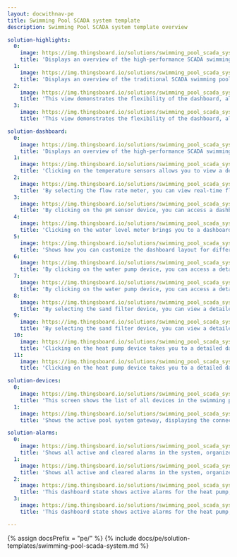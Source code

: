 ```yaml
---
layout: docwithnav-pe
title: Swimming Pool SCADA system template
description: Swimming Pool SCADA system template overview

solution-highlights:
  0:
    image: https://img.thingsboard.io/solutions/swimming_pool_scada_system/high-performance-scada-dashboard.png
    title: 'Displays an overview of the high-performance SCADA swimming pool system, showing real-time data for pool temperature, outdoor temperature, and water levels. Clicking on different devices provides detailed metrics and controls for each component.'
  1:
    image: https://img.thingsboard.io/solutions/swimming_pool_scada_system/traditional-scada-dashboard.png
    title: 'Displays an overview of the traditional SCADA swimming pool system, showing real-time data for pool temperature, outdoor temperature, and water levels. Clicking on different devices provides detailed metrics and controls for each component.'
  2:
    image: https://img.thingsboard.io/solutions/swimming_pool_scada_system/hp-scada-tablet-and-mobile.png
    title: 'This view demonstrates the flexibility of the dashboard, allowing you to manage and monitor the swimming pool high-performance SCADA system across different devices, including tablets and smartphones.'
  3:
    image: https://img.thingsboard.io/solutions/swimming_pool_scada_system/tr-scada-tablet-and-mobile.png
    title: 'This view demonstrates the flexibility of the dashboard, allowing you to manage and monitor the swimming pool traditional SCADA system across different devices, including tablets and smartphones.'

solution-dashboard:
  0:
    image: https://img.thingsboard.io/solutions/swimming_pool_scada_system/hp-scada-dashboard.png
    title: 'Displays an overview of the high-performance SCADA swimming pool system, showing real-time data for pool temperature, outdoor temperature, and water levels. Clicking on different devices provides detailed metrics and controls for each component.'
  1:
    image: https://img.thingsboard.io/solutions/swimming_pool_scada_system/tr-scada-temperature.png
    title: 'Clicking on the temperature sensors allows you to view a detailed dashboard state with real-time pool and outdoor temperature data, along with the target temperature, enabling efficient temperature control.'
  2:
    image: https://img.thingsboard.io/solutions/swimming_pool_scada_system/tr-scada-flow-rate.png
    title: 'By selecting the flow rate meter, you can view real-time flow rate data to ensure optimal water circulation through the system.'
  3:
    image: https://img.thingsboard.io/solutions/swimming_pool_scada_system/tr-scada-pH.png
    title: 'By clicking on the pH sensor device, you can access a dashboard state that displays real-time pH level data, helping you ensure water quality is maintained within optimal ranges.'
  4:
    image: https://img.thingsboard.io/solutions/swimming_pool_scada_system/tr-scada-water-level.png
    title: 'Clicking on the water level meter brings you to a dashboard state that visualizes real-time water level data, showing trends over time to ensure optimal water levels are maintained.'
  5:
    image: https://img.thingsboard.io/solutions/swimming_pool_scada_system/tr-scada-layouts.png
    title: 'Shows how you can customize the dashboard layout for different devices, like desktops, tablets, and mobile phones, ensuring a responsive design across all screen sizes.'
  6:
    image: https://img.thingsboard.io/solutions/swimming_pool_scada_system/hp-scada-water-pump-state.png
    title: 'By clicking on the water pump device, you can access a detailed dashboard state showing real-time metrics such as flow rate, rotation speed, power consumption, and vibration, along with the pump operational status and any active alarms.'
  7:
    image: https://img.thingsboard.io/solutions/swimming_pool_scada_system/tr-scada-water-pump-state.png
    title: 'By clicking on the water pump device, you can access a detailed dashboard state showing real-time metrics such as flow rate, rotation speed, power consumption, and vibration, along with the pump operational status and any active alarms.'
  8:
    image: https://img.thingsboard.io/solutions/swimming_pool_scada_system/hp-scada-sand-filter-state.png
    title: 'By selecting the sand filter device, you can view a detailed dashboard state showing real-time metrics such as rotation speed, flow rate, vibration, and pressure, along with the filter current operational status.'
  9:
    image: https://img.thingsboard.io/solutions/swimming_pool_scada_system/tr-scada-sand-filter-state.png
    title: 'By selecting the sand filter device, you can view a detailed dashboard state showing real-time metrics such as rotation speed, flow rate, vibration, and pressure, along with the filter current operational status.'
  10:
    image: https://img.thingsboard.io/solutions/swimming_pool_scada_system/hp-scada-heat-pump-state.png
    title: 'Clicking on the heat pump device takes you to a detailed dashboard state where you can view key metrics like rotation speed, power consumption, temperature, and compressor pressure, along with any active alarms.'
  11:
    image: https://img.thingsboard.io/solutions/swimming_pool_scada_system/tr-scada-heat-pump-state.png
    title: 'Clicking on the heat pump device takes you to a detailed dashboard state where you can view key metrics like rotation speed, power consumption, temperature, and compressor pressure, along with any active alarms.'

solution-devices:
  0:
    image: https://img.thingsboard.io/solutions/swimming_pool_scada_system/scada-devices.png
    title: 'This screen shows the list of all devices in the swimming pool SCADA system. You can click on each device to view detailed information, including its status and related metrics.'
  1:
    image: https://img.thingsboard.io/solutions/swimming_pool_scada_system/scada-gateway-list.png
    title: 'Shows the active pool system gateway, displaying the connected devices and their status.'

solution-alarms:
  0:
    image: https://img.thingsboard.io/solutions/swimming_pool_scada_system/hp-scada-alarms.png
    title: 'Shows all active and cleared alarms in the system, organized by the originating device, such as the heat pump and sand filter, and their respective alarm types and severities.'
  1:
    image: https://img.thingsboard.io/solutions/swimming_pool_scada_system/scada-alarms.png
    title: 'Shows all active and cleared alarms in the system, organized by the originating device, such as the heat pump and sand filter, and their respective alarm types and severities.'
  2:
    image: https://img.thingsboard.io/solutions/swimming_pool_scada_system/hp-scada-alarms-heat-pump-state.png
    title: 'This dashboard state shows active alarms for the heat pump, with details on rotation speed and power consumption warnings. Clicking on the heat pump device reveals its operational data alongside the alarms.'
  3:
    image: https://img.thingsboard.io/solutions/swimming_pool_scada_system/tr-scada-alarms-heat-pump-state.png
    title: 'This dashboard state shows active alarms for the heat pump, with details on rotation speed and power consumption warnings. Clicking on the heat pump device reveals its operational data alongside the alarms.'

---
```


{% assign docsPrefix = "pe/" %}
{% include docs/pe/solution-templates/swimming-pool-scada-system.md %}